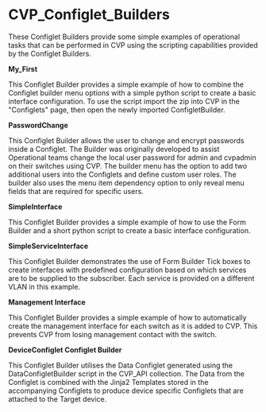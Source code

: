 # CVP_Configlet_Builders

These Configlet Builders provide some simple examples of operational tasks that can be performed in CVP using the scripting capabilities provided by the Configlet Builders.

**My_First**

This Configlet Builder provides a simple example of how to combine the Configlet builder menu options with a simple python script to create a basic interface configuration. To use the script import the zip into CVP in the "Configlets" page, then open the newly imported ConfigletBuilder.

**PasswordChange**

This Configlet Builder allows the user to change and encrypt passwords inside a Configlet. The Builder was originally developed to assist Operational teams change the local user password for admin and cvpadmin on their switches using CVP. The builder menu has the option to add two additional users into the Configlets and define custom user roles. The builder also uses the menu item dependency option to only reveal menu fields that are required for specific users.

**SimpleInterface**

This Configlet Builder provides a simple example of how to use the Form Builder and a short python script to create a basic interface configuration.

**SimpleServiceInterface**

This Configlet Builder demonstrates the use of Form Builder Tick boxes to create interfaces with predefined configuration based on which services are to be supplied to the subscriber. Each service is provided on a different VLAN in this example.

**Management Interface**

This Configlet Builder provides a simple example of how to automatically create the management interface for each switch as it is added to CVP. This prevents CVP from losing management contact with the switch.

**DeviceConfiglet Configlet Builder**

This Configlet Builder utilises the Data Configlet generated using the DataConfigletBuilder script in the CVP_API collection. The Data from the Configlet is combined with the Jinja2 Templates stored in the accompanying Configlets to produce device specific Configlets that are attached to the Target device.
